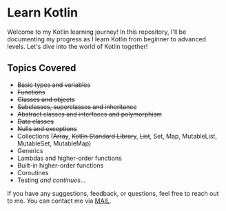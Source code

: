 # Learn Kotlin

Welcome to my Kotlin learning journey! In this repository, I'll be documenting my progress as I learn Kotlin from beginner to advanced levels. Let's dive into the world of Kotlin together!


## Topics Covered
- ~~Basic types and variables~~
- ~~Functions~~
- ~~Classes and objects~~
- ~~Subclasses, superclasses and inheritance~~
- ~~Abstract classes and interfaces and polymorphism~~
- ~~Data classes~~
- ~~Nulls and exceptions~~
- Collections (~~Array~~, ~~Kotlin Standard Library~~, ~~List~~, Set, Map, MutableList, MutableSet, MutableMap)
- Generics
- Lambdas and higher-order functions
- Built-in higher-order functions
- Coroutines
- Testing *and continues...* 

If you have any suggestions, feedback, or questions, feel free to reach out to me. You can contact me via [MAIL](mailto:mr.noman1971@gmail.com).
